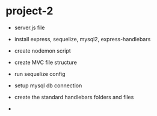 # project-2


* server.js file
* install express, sequelize, mysql2, express-handlebars
* create nodemon script

* create MVC file structure
* run sequelize config
* setup mysql db connection

* create the standard handlebars folders and files
* 